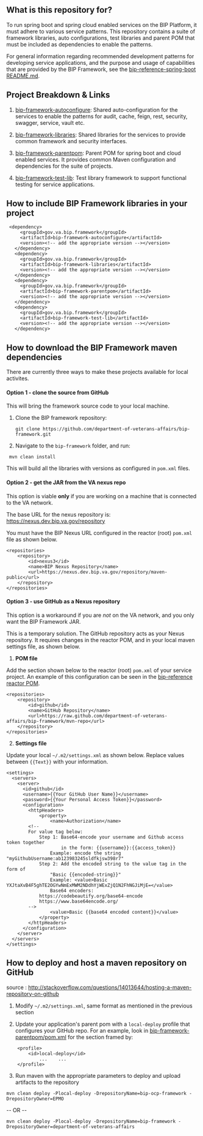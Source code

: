 ## What is this repository for?

To run spring boot and spring cloud enabled services on the BIP Platform, it must adhere to various service patterns. This repository contains a suite of framework libraries, auto configurations, test libraries and parent POM that must be included as dependencies to enable the patterns.

For general information regarding recommended development patterns for developing service applications, and the purpose and usage of capabilities that are provided by the BIP Framework, see the [bip-reference-spring-boot README.md](https://github.com/department-of-veterans-affairs/ocp-reference-spring-boot).

## Project Breakdown & Links

1. [bip-framework-autoconfigure](bip-framework-autoconfigure/README.md): Shared auto-configuration for the services to enable the patterns for audit, cache, feign, rest, security, swagger, service, vault etc.

1. [bip-framework-libraries](bip-framework-libraries/README.md): Shared libraries for the services to provide common framework and security interfaces. 

1. [bip-framework-parentpom](bip-framework-parentpom/README.md): Parent POM for spring boot and cloud enabled services. It provides common Maven configuration and dependencies for the suite of projects.

1. [bip-framework-test-lib](bip-framework-test-lib/README.md): Test library framework to support functional testing for service applications.

## How to include BIP Framework libraries in your project

     <dependency>
         <groupId>gov.va.bip.framework</groupId>
         <artifactId>bip-framework-autoconfigure</artifactId>
         <version><!-- add the appropriate version --></version>
       </dependency>
       <dependency>
         <groupId>gov.va.bip.framework</groupId>
         <artifactId>bip-framework-libraries</artifactId>
         <version><!-- add the appropriate version --></version>
       </dependency>
       <dependency>
         <groupId>gov.va.bip.framework</groupId>
         <artifactId>bip-framework-parentpom</artifactId>
         <version><!-- add the appropriate version --></version>
       </dependency>
       <dependency>
         <groupId>gov.va.bip.framework</groupId>
         <artifactId>bip-framework-test-lib</artifactId>
         <version><!-- add the appropriate version --></version>
       </dependency>

## How to download the BIP Framework maven dependencies
There are currently three ways to make these projects available for local activites.

#### Option 1 - clone the source from GitHub
This will bring the framework source code to your local machine.

1. Clone the BIP framework repository:

	 `git clone https://github.com/department-of-veterans-affairs/bip-framework.git`

2. Navigate to the `bip-framework` folder, and run:

```	mvn clean install```

This will build all the libraries with versions as configured in `pom.xml` files.

#### Option 2 - get the JAR from the VA nexus repo
This option is viable **only** if you are working on a machine that is connected to the VA network.

The base URL for the nexus repository is: https://nexus.dev.bip.va.gov/repository 

You must have the BIP Nexus URL configured in the reactor (root) `pom.xml` file as shown below.
    
	<repositories>
		<repository>
			<id>nexus3</id>
			<name>BIP Nexus Repository</name>
			<url>https://nexus.dev.bip.va.gov/repository/maven-public</url>
		</repository>
	</repositories>
	
#### Option 3 - use GitHub as a Nexus repository
This option is a workaround if you are *not* on the VA network, and you only want the BIP Framework JAR.

This is a temporary solution. The GitHub repository acts as your Nexus repository.
It requires changes in the reactor POM, and in your local maven settings file, as shown below.

1. **POM file**

Add the section shown below to the reactor (root) `pom.xml` of your service project. An example of this configuration can be seen in the [bip-reference reactor POM](https://github.com/department-of-veterans-affairs/ocp-reference-spring-boot/blob/master/pom.xml).
 
	<repositories>
		<repository>
			<id>github</id>
			<name>GitHub Repository</name>
			<url>https://raw.github.com/department-of-veterans-affairs/bip-framework/mvn-repo</url>
		</repository>
	</repositories>

2. **Settings file**

Update your local `~/.m2/settings.xml` as shown below. Replace values between `{{Text}}` with your information.

	<settings>
	  <servers>
	    <server>
	      <id>github</id>
	      <username>{{Your GitHub User Name}}</username>
	      <password>{{Your Personal Access Token}}</password>
	      <configuration>
        	<httpHeaders>
	          	<property>
	            	<name>Authorization</name>
           	<!--
			For value tag below:
				Step 1: Base64-encode your username and Github access token together
				        in the form: {{username}}:{{access_token}}
					Example: encode the string "myGithubUsername:ab123983245sldfkjsw398r7"
				Step 2: Add the encoded string to the value tag in the form of
					"Basic {{encoded-string}}"
					Example: <value>Basic YXJtaXvB4F5ghTE2OGYwNmExMWM2NDdhYjWExZjQ1N2FhNGJiMjE=</value>
	            	Base64 encoders:
				https://codebeautify.org/base64-encode
				https://www.base64encode.org/
			-->
	            	<value>Basic {{base64 encoded content}}</value>
	          	</property>
        	</httpHeaders>
          </configuration>
	    </server>
	  </servers>
	</settings>

## How to deploy and host a maven repository on GitHub

source : http://stackoverflow.com/questions/14013644/hosting-a-maven-repository-on-github

1. Modify `~/.m2/settings.xml`, same format as mentioned in the previous section 

2. Update your application's parent pom with a `local-deploy` profile that configures your GitHub repo. For an example, look in [bip-framework-parentpom/pom.xml](https://github.com/department-of-veterans-affairs/ocp-framework/blob/master/bip-framework-parentpom/pom.xml) for the section framed by:

```
	<profile>
		<id>local-deploy</id>
			...    ...
	</profile>
```

3. Run maven with the appropriate parameters to deploy and upload artifacts to the repository

```	mvn clean deploy -Plocal-deploy -DrepositoryName=bip-ocp-framework -DrepositoryOwner=EPMO ```

-- OR --

	mvn clean deploy -Plocal-deploy -DrepositoryName=bip-framework -DrepositoryOwner=department-of-veterans-affairs

